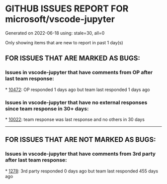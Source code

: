 
# GITHUB ISSUES REPORT FOR microsoft/vscode-jupyter


Generated on 2022-06-18 using: stale=30, all=0


Only showing items that are new to report in past 1 day(s)


## FOR ISSUES THAT ARE MARKED AS BUGS:


### Issues in vscode-jupyter that have comments from OP after last team response:


\* [10472](https://github.com/microsoft/vscode-jupyter/issues/10472 "Cannot connect to jupyter kernel on remote connection"): OP responded 1 days ago but team last responded 1 days ago

### Issues in vscode-jupyter that have no external responses since team response in 30+ days:


\* [10022](https://github.com/microsoft/vscode-jupyter/issues/10022 "Enter key has no effect for jupyter instance specification if https is used instead of http"): team response was last response and no others in 30 days

---

## FOR ISSUES THAT ARE NOT MARKED AS BUGS:


### Issues in vscode-jupyter that have comments from 3rd party after last team response:


\* [1278](https://github.com/microsoft/vscode-jupyter/issues/1278 "Enable Python Interactive for use as a debugging console"): 3rd party responded 0 days ago but team last responded 455 days ago
